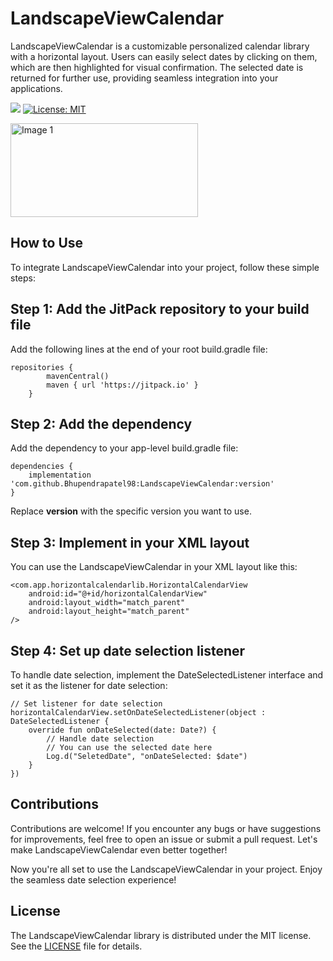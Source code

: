 # LandscapeViewCalendar

LandscapeViewCalendar is a customizable personalized calendar library with a horizontal layout. Users can easily select dates by clicking on them, 
which are then highlighted for visual confirmation. The selected date is returned for further use, 
providing seamless integration into your applications.

[![](https://jitpack.io/v/Bhupendrapatel98/LandscapeViewCalendar.svg)](https://jitpack.io/#Bhupendrapatel98/LandscapeViewCalendar)   [![License: MIT](https://img.shields.io/badge/License-MIT-yellow.svg)](https://opensource.org/licenses/MIT)

<img src="https://github.com/Bhupendrapatel98/LandscapeViewCalendar/assets/55411086/1c28b788-75e0-4750-b599-c32b74941377" alt="Image 1" width="300" height="150">

## How to Use
To integrate LandscapeViewCalendar into your project, follow these simple steps:

## Step 1: Add the JitPack repository to your build file
Add the following lines at the end of your root build.gradle file:
```
repositories {
        mavenCentral()
        maven { url 'https://jitpack.io' }
    }
```
## Step 2: Add the dependency
Add the dependency to your app-level build.gradle file:

```
dependencies {
    implementation 'com.github.Bhupendrapatel98:LandscapeViewCalendar:version'
}
```

Replace **version** with the specific version you want to use.

## Step 3: Implement in your XML layout
You can use the LandscapeViewCalendar in your XML layout like this:

```
<com.app.horizontalcalendarlib.HorizontalCalendarView
    android:id="@+id/horizontalCalendarView"
    android:layout_width="match_parent"
    android:layout_height="match_parent"
/>
```
## Step 4: Set up date selection listener
To handle date selection, implement the DateSelectedListener interface and set it as the listener for date selection:

```
// Set listener for date selection
horizontalCalendarView.setOnDateSelectedListener(object : DateSelectedListener {
    override fun onDateSelected(date: Date?) {
        // Handle date selection
        // You can use the selected date here
        Log.d("SeletedDate", "onDateSelected: $date")
    }
})
```

## Contributions
Contributions are welcome! If you encounter any bugs or have suggestions for improvements, feel free to open an issue or submit a pull request. 
Let's make LandscapeViewCalendar even better together!

Now you're all set to use the LandscapeViewCalendar in your project. Enjoy the seamless date selection experience!

## License
The LandscapeViewCalendar library is distributed under the MIT license. See the [LICENSE](https://github.com/Bhupendrapatel98/LandscapeViewCalendar/blob/master/LICENSE.md) file for details.

